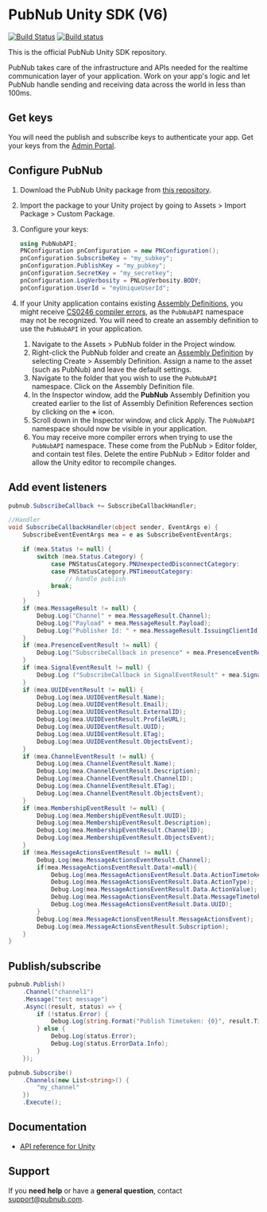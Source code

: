 # PubNub Unity SDK (V6)

[![Build Status](https://travis-ci.com/pubnub/unity.svg?branch=master)](https://travis-ci.com/pubnub/unity) [![Build status](https://ci.appveyor.com/api/projects/status/1p3494pnt6rgqdsm/branch/master?svg=true)](https://ci.appveyor.com/project/PubNub/unity)

This is the official PubNub Unity SDK repository.

PubNub takes care of the infrastructure and APIs needed for the realtime communication layer of your application. Work on your app's logic and let PubNub handle sending and receiving data across the world in less than 100ms.

## Get keys

You will need the publish and subscribe keys to authenticate your app. Get your keys from the [Admin Portal](https://dashboard.pubnub.com/login).

## Configure PubNub

1. Download the PubNub Unity package from [this repository](https://github.com/pubnub/unity/releases/download/v6.0.5/PubNub.unitypackage).

2. Import the package to your Unity project by going to Assets > Import Package > Custom Package.

3. Configure your keys:

    ```csharp
    using PubNubAPI;
    PNConfiguration pnConfiguration = new PNConfiguration();
    pnConfiguration.SubscribeKey = "my_subkey";
    pnConfiguration.PublishKey = "my_pubkey";
    pnConfiguration.SecretKey = "my_secretkey";
    pnConfiguration.LogVerbosity = PNLogVerbosity.BODY;
    pnConfiguration.UserId = "myUniqueUserId";
    ```

4. If your Unity application contains existing [Assembly Definitions](https://docs.unity3d.com/Manual/ScriptCompilationAssemblyDefinitionFiles.html), you might receive [CS0246 compiler errors](https://support.unity.com/hc/en-us/articles/206116726-What-is-CS0246-), as the `PubNubAPI` namespace may not be recognized. You will need to create an assembly definition to use the `PubNubAPI` in your application.
    1. Navigate to the Assets > PubNub folder in the Project window.
    2. Right-click the PubNub folder and create an [Assembly Definition](https://docs.unity3d.com/Manual/ScriptCompilationAssemblyDefinitionFiles.html) by selecting Create > Assembly Definition. Assign a name to the asset (such as PubNub) and leave the default settings.
    3. Navigate to the folder that you wish to use the `PubNubAPI` namespace. Click on the Assembly Definition file.
    4. In the Inspector window, add the **PubNub** Assembly Definition you created earlier to the list of Assembly Definition References section by clicking on the **+** icon.
    5. Scroll down in the Inspector window, and click Apply. The `PubNubAPI` namespace should now be visible in your application.
    6. You may receive more compiler errors when trying to use the `PubNubAPI` namespace. These come from the PubNub > Editor folder, and contain test files. Delete the entire PubNub > Editor folder and allow the Unity editor to recompile changes.

## Add event listeners

```csharp
pubnub.SubscribeCallback += SubscribeCallbackHandler;

//Handler
void SubscribeCallbackHandler(object sender, EventArgs e) {
    SubscribeEventEventArgs mea = e as SubscribeEventEventArgs;

    if (mea.Status != null) {
        switch (mea.Status.Category) {
            case PNStatusCategory.PNUnexpectedDisconnectCategory:
            case PNStatusCategory.PNTimeoutCategory:
                // handle publish
            break;
        }
    }
    if (mea.MessageResult != null) {
        Debug.Log("Channel" + mea.MessageResult.Channel);
        Debug.Log("Payload" + mea.MessageResult.Payload);
        Debug.Log("Publisher Id: " + mea.MessageResult.IssuingClientId);
    }
    if (mea.PresenceEventResult != null) {
        Debug.Log("SubscribeCallback in presence" + mea.PresenceEventResult.Channel + mea.PresenceEventResult.Occupancy + mea.PresenceEventResult.Event);
    }
    if (mea.SignalEventResult != null) {
        Debug.Log ("SubscribeCallback in SignalEventResult" + mea.SignalEventResult.Channel + mea.SignalEventResult.Payload);
    }
    if (mea.UUIDEventResult != null) {
        Debug.Log(mea.UUIDEventResult.Name);
        Debug.Log(mea.UUIDEventResult.Email);
        Debug.Log(mea.UUIDEventResult.ExternalID);
        Debug.Log(mea.UUIDEventResult.ProfileURL);
        Debug.Log(mea.UUIDEventResult.UUID);
        Debug.Log(mea.UUIDEventResult.ETag);
        Debug.Log(mea.UUIDEventResult.ObjectsEvent);
    }
    if (mea.ChannelEventResult != null) {
        Debug.Log(mea.ChannelEventResult.Name);
        Debug.Log(mea.ChannelEventResult.Description);
        Debug.Log(mea.ChannelEventResult.ChannelID);
        Debug.Log(mea.ChannelEventResult.ETag);
        Debug.Log(mea.ChannelEventResult.ObjectsEvent);
    }
    if (mea.MembershipEventResult != null) {
        Debug.Log(mea.MembershipEventResult.UUID);
        Debug.Log(mea.MembershipEventResult.Description);
        Debug.Log(mea.MembershipEventResult.ChannelID);
        Debug.Log(mea.MembershipEventResult.ObjectsEvent);
    }
    if (mea.MessageActionsEventResult != null) {
        Debug.Log(mea.MessageActionsEventResult.Channel);
        if(mea.MessageActionsEventResult.Data!=null){
            Debug.Log(mea.MessageActionsEventResult.Data.ActionTimetoken);
            Debug.Log(mea.MessageActionsEventResult.Data.ActionType);
            Debug.Log(mea.MessageActionsEventResult.Data.ActionValue);
            Debug.Log(mea.MessageActionsEventResult.Data.MessageTimetoken);
            Debug.Log(mea.MessageActionsEventResult.Data.UUID);
        }
        Debug.Log(mea.MessageActionsEventResult.MessageActionsEvent);
        Debug.Log(mea.MessageActionsEventResult.Subscription);
    }
}
```

## Publish/subscribe

```csharp
pubnub.Publish()
	.Channel("channel1")
	.Message("test message")
	.Async((result, status) => {
		if (!status.Error) {
			Debug.Log(string.Format("Publish Timetoken: {0}", result.Timetoken));
		} else {
			Debug.Log(status.Error);
			Debug.Log(status.ErrorData.Info);
		}
	});

pubnub.Subscribe()
    .Channels(new List<string>() {
        "my_channel"
    })
    .Execute();
```

## Documentation

* [API reference for Unity](https://www.pubnub.com/docs/sdks/unity)

## Support

If you **need help** or have a **general question**, contact support@pubnub.com.